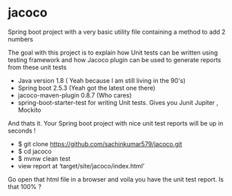 # jacoco

Spring boot project with a very basic utility file containing a method to add 2 numbers

The goal with this project is to explain how Unit tests can be written using testing
framework and how Jacoco plugin can be used to generate reports from these unit tests

- Java version 1.8 ( Yeah because I am still living in the 90's)
- Spring boot 2.5.3 (Yeah got the latest one there)
- jacoco-maven-plugin 0.8.7 (Who cares) 
- spring-boot-starter-test for writing Unit tests. Gives you Junit Jupiter , Mockito 

And thats it. Your Spring boot project with nice unit test reports will be up in seconds ! 

- $ git clone https://github.com/sachinkumar579/jacoco.git
- $ cd jacoco
- $ mvnw clean test
- view report at ‘target/site/jacoco/index.html’

Go open that html file in a browser and voila you have the unit test report. Is that 100% ? 
